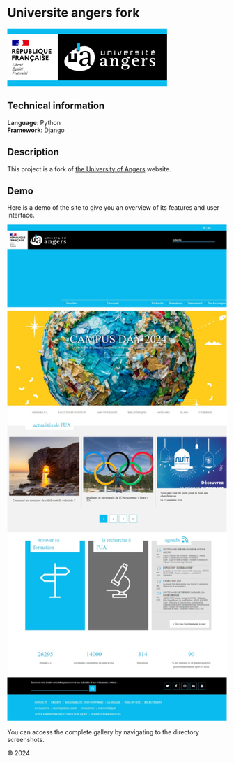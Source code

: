 # Universite angers fork
![University of Angers logo](screenshots/illustration.png)

## Technical information
**Language**: Python   
**Framework**: Django   

## Description
This project is a fork of <a href="https://www.univ-angers.fr/fr/index.html">the University of Angers</a> website.

## Demo
Here is a demo of the site to give you an overview of its features and user interface.

<img src="screenshots/Screenshot_30-9-2024_165916.jpeg" alt="Home page" width="1024" height="auto">

You can access the complete gallery by navigating to the directory screenshots.

© 2024